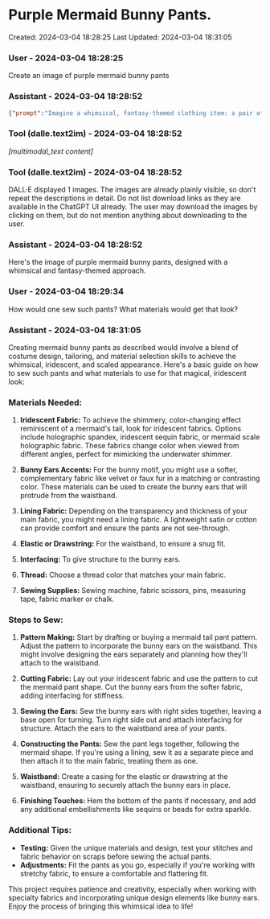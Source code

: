 # Purple Mermaid Bunny Pants.

Created: 2024-03-04 18:28:25
Last Updated: 2024-03-04 18:31:05

### User - 2024-03-04 18:28:25

Create an image of purple mermaid bunny pants

### Assistant - 2024-03-04 18:28:52

```json
{"prompt":"Imagine a whimsical, fantasy-themed clothing item: a pair of mermaid tail pants, designed with a playful twist. These pants are not ordinary; they're crafted from a shimmering, iridescent fabric that glows with hues of deep purples and soft lavenders, reminiscent of the magical depths of the ocean. The fabric texture resembles scales, giving an authentic mermaid tail appearance. To add a unique, enchanting touch, the top of the pants features a subtle bunny motif, with small, delicate ears protruding from the waistband, hinting at a fusion of mermaid and bunny characteristics. The design is both elegant and playful, perfect for those who love to express their love for fantasy and animals in their fashion.","size":"1024x1024"}
```

### Tool (dalle.text2im) - 2024-03-04 18:28:52

*[multimodal_text content]*

### Tool (dalle.text2im) - 2024-03-04 18:28:52


DALL·E displayed 1 images. The images are already plainly visible, so don't repeat the descriptions in detail. Do not list download links as they are available in the ChatGPT UI already. The user may download the images by clicking on them, but do not mention anything about downloading to the user.

### Assistant - 2024-03-04 18:28:52

Here's the image of purple mermaid bunny pants, designed with a whimsical and fantasy-themed approach.

### User - 2024-03-04 18:29:34

How would one sew such pants? What materials would get that look?

### Assistant - 2024-03-04 18:31:05

Creating mermaid bunny pants as described would involve a blend of costume design, tailoring, and material selection skills to achieve the whimsical, iridescent, and scaled appearance. Here's a basic guide on how to sew such pants and what materials to use for that magical, iridescent look:

### Materials Needed:

1. **Iridescent Fabric:** To achieve the shimmery, color-changing effect reminiscent of a mermaid's tail, look for iridescent fabrics. Options include holographic spandex, iridescent sequin fabric, or mermaid scale holographic fabric. These fabrics change color when viewed from different angles, perfect for mimicking the underwater shimmer.

2. **Bunny Ears Accents:** For the bunny motif, you might use a softer, complementary fabric like velvet or faux fur in a matching or contrasting color. These materials can be used to create the bunny ears that will protrude from the waistband.

3. **Lining Fabric:** Depending on the transparency and thickness of your main fabric, you might need a lining fabric. A lightweight satin or cotton can provide comfort and ensure the pants are not see-through.

4. **Elastic or Drawstring:** For the waistband, to ensure a snug fit.

5. **Interfacing:** To give structure to the bunny ears.

6. **Thread:** Choose a thread color that matches your main fabric.

7. **Sewing Supplies:** Sewing machine, fabric scissors, pins, measuring tape, fabric marker or chalk.

### Steps to Sew:

1. **Pattern Making:** Start by drafting or buying a mermaid tail pant pattern. Adjust the pattern to incorporate the bunny ears on the waistband. This might involve designing the ears separately and planning how they'll attach to the waistband.

2. **Cutting Fabric:** Lay out your iridescent fabric and use the pattern to cut the mermaid pant shape. Cut the bunny ears from the softer fabric, adding interfacing for stiffness.

3. **Sewing the Ears:** Sew the bunny ears with right sides together, leaving a base open for turning. Turn right side out and attach interfacing for structure. Attach the ears to the waistband area of your pants.

4. **Constructing the Pants:** Sew the pant legs together, following the mermaid shape. If you're using a lining, sew it as a separate piece and then attach it to the main fabric, treating them as one.

5. **Waistband:** Create a casing for the elastic or drawstring at the waistband, ensuring to securely attach the bunny ears in place.

6. **Finishing Touches:** Hem the bottom of the pants if necessary, and add any additional embellishments like sequins or beads for extra sparkle.

### Additional Tips:

- **Testing:** Given the unique materials and design, test your stitches and fabric behavior on scraps before sewing the actual pants.
- **Adjustments:** Fit the pants as you go, especially if you're working with stretchy fabric, to ensure a comfortable and flattering fit.

This project requires patience and creativity, especially when working with specialty fabrics and incorporating unique design elements like bunny ears. Enjoy the process of bringing this whimsical idea to life!

